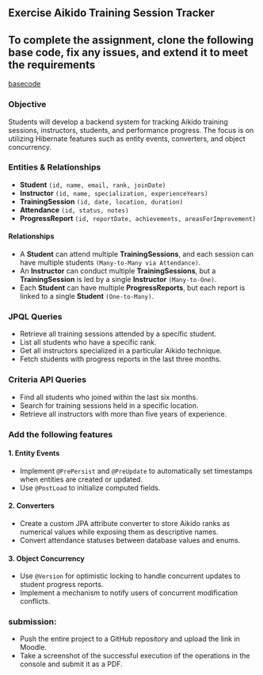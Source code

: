 ## Exercise Aikido Training Session Tracker

## To complete the assignment, clone the following base code, fix any issues, and extend it to meet the requirements
[basecode](https://github.com/ADirin/dbs_week7_inclass.git)


### Objective
Students will develop a backend system for tracking Aikido training sessions, instructors, students, and performance progress. The focus is on utilizing Hibernate features such as entity events, converters, and object concurrency.

### Entities & Relationships
- **Student** `(id, name, email, rank, joinDate)`
- **Instructor** `(id, name, specialization, experienceYears)`
- **TrainingSession** `(id, date, location, duration)`
- **Attendance** `(id, status, notes)`
- **ProgressReport** `(id, reportDate, achievements, areasForImprovement)`

#### Relationships
- A **Student** can attend multiple **TrainingSessions**, and each session can have multiple students `(Many-to-Many via Attendance)`.
- An **Instructor** can conduct multiple **TrainingSessions**, but a **TrainingSession** is led by a single **Instructor** `(Many-to-One)`.
- Each **Student** can have multiple **ProgressReports**, but each report is linked to a single **Student** `(One-to-Many)`.

### JPQL Queries
- Retrieve all training sessions attended by a specific student.
- List all students who have a specific rank.
- Get all instructors specialized in a particular Aikido technique.
- Fetch students with progress reports in the last three months.

### Criteria API Queries
- Find all students who joined within the last six months.
- Search for training sessions held in a specific location.
- Retrieve all instructors with more than five years of experience.

### Add the following features
#### 1. Entity Events
- Implement `@PrePersist` and `@PreUpdate` to automatically set timestamps when entities are created or updated.
- Use `@PostLoad` to initialize computed fields.

#### 2. Converters
- Create a custom JPA attribute converter to store Aikido ranks as numerical values while exposing them as descriptive names.
- Convert attendance statuses between database values and enums.

#### 3. Object Concurrency
- Use `@Version` for optimistic locking to handle concurrent updates to student progress reports.
- Implement a mechanism to notify users of concurrent modification conflicts.


### submission:
  - Push the entire project to a GitHub repository and upload the link in Moodle.
  - Take a screenshot of the successful execution of the operations in the console and submit it as a PDF.
